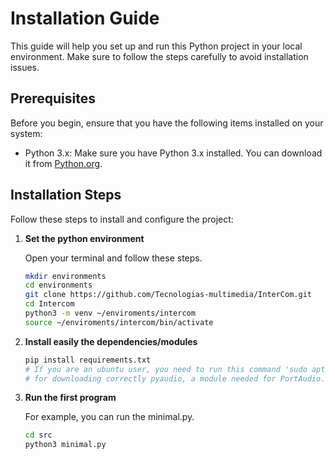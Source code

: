 # Installation Guide

This guide will help you set up and run this Python project in your local environment. Make sure to follow the steps carefully to avoid installation issues.

## Prerequisites

Before you begin, ensure that you have the following items installed on your system:

- Python 3.x: Make sure you have Python 3.x installed. You can download it from [Python.org](https://www.python.org/downloads/).

## Installation Steps

Follow these steps to install and configure the project:

1. **Set the python environment**

   Open your terminal and follow these steps.

   ```bash
   mkdir environments
   cd environments
   git clone https://github.com/Tecnologias-multimedia/InterCom.git
   cd Intercom
   python3 -m venv ~/enviroments/intercom
   source ~/enviroments/intercom/bin/activate
   
2. **Install easily the dependencies/modules**


   ```bash
   pip install requirements.txt
   # If you are an ubuntu user, you need to run this command 'sudo apt install portaudio19-dev python3-pyaudio' without the quotes,
   # for downloading correctly pyaudio, a module needed for PortAudio.
   
3. **Run the first program**

   For example, you can run the minimal.py.

   ```bash
   cd src
   python3 minimal.py
   
   
